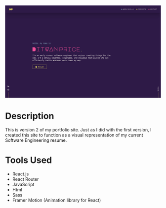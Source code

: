 ![Portfolio V2](src/assets/images/portfolioV2.png)

# Description
This is version 2 of my portfolio site. Just as I did with the first version, I created this site to function as a visual representation of my current Software Engineering resume.

# Tools Used
- React.js
- React Router
- JavaScript
- Html
- Sass
- Framer Motion (Animation library for React)
